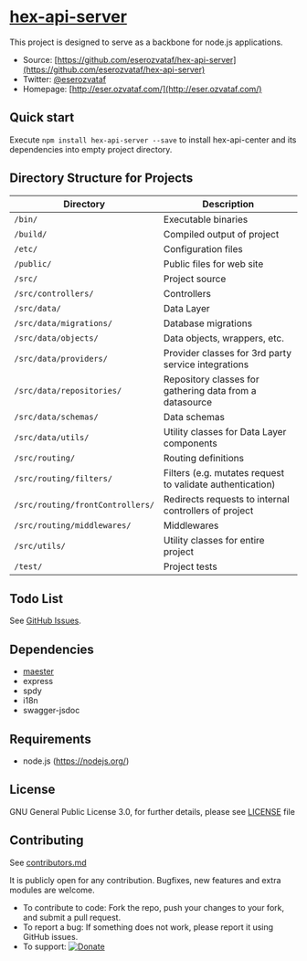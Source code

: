 # [hex-api-server](https://github.com/eserozvataf/hex-api-server)

This project is designed to serve as a backbone for node.js applications.

* Source: [https://github.com/eserozvataf/hex-api-server](https://github.com/eserozvataf/hex-api-server)
* Twitter: [@eserozvataf](http://twitter.com/eserozvataf)
* Homepage: [http://eser.ozvataf.com/](http://eser.ozvataf.com/)


## Quick start

Execute `npm install hex-api-server --save` to install hex-api-center and its dependencies into empty project directory.


## Directory Structure for Projects

| Directory                         | Description                                                                |
|-----------------------------------|----------------------------------------------------------------------------|
| `/bin/`                           | Executable binaries                                                        |
| `/build/`                         | Compiled output of project                                                 |
| `/etc/`                           | Configuration files                                                        |
| `/public/`                        | Public files for web site                                                  |
| `/src/`                           | Project source                                                             |
| `/src/controllers/`               | Controllers                                                                |
| `/src/data/`                      | Data Layer                                                                 |
| `/src/data/migrations/`           | Database migrations                                                        |
| `/src/data/objects/`              | Data objects, wrappers, etc.                                               |
| `/src/data/providers/`            | Provider classes for 3rd party service integrations                        |
| `/src/data/repositories/`         | Repository classes for gathering data from a datasource                    |
| `/src/data/schemas/`              | Data schemas                                                               |
| `/src/data/utils/`                | Utility classes for Data Layer components                                  |
| `/src/routing/`                   | Routing definitions                                                        |
| `/src/routing/filters/`           | Filters (e.g. mutates request to validate authentication)                  |
| `/src/routing/frontControllers/`  | Redirects requests to internal controllers of project                      |
| `/src/routing/middlewares/`       | Middlewares                                                                |
| `/src/utils/`                     | Utility classes for entire project                                         |
| `/test/`                          | Project tests                                                              |


## Todo List

See [GitHub Issues](https://github.com/eserozvataf/hex-api-server/issues).


## Dependencies

* [maester](https://github.com/eserozvataf/maester)
* express
* spdy
* i18n
* swagger-jsdoc


## Requirements

* node.js (https://nodejs.org/)


## License

GNU General Public License 3.0, for further details, please see [LICENSE](LICENSE) file


## Contributing

See [contributors.md](contributors.md)

It is publicly open for any contribution. Bugfixes, new features and extra modules are welcome.

* To contribute to code: Fork the repo, push your changes to your fork, and submit a pull request.
* To report a bug: If something does not work, please report it using GitHub issues.
* To support: [![Donate](https://img.shields.io/gratipay/eserozvataf.svg)](https://gratipay.com/eserozvataf/)
